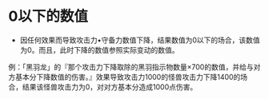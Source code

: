 # 0以下的数值

* 因任何效果而导致攻击力•守备力数值下降，结果数值为0以下的场合，该数值为0。而且，此时下降的数值参照实际变动的数值。

例：「黑羽龙」的『那个攻击力下降取除的黑羽指示物数量×700的数值，并给与对方基本分下降数值的伤害。』效果导致攻击力1000的怪兽攻击力下降1400的场合，结果该怪兽攻击力为0，对对方基本分造成1000点伤害。

